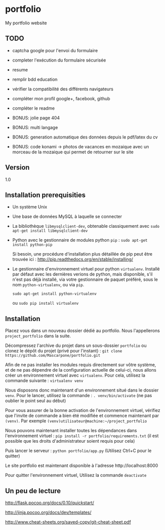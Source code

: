 # portfolio
My portfolio website


## TODO

- captcha google pour l'envoi du formulaire
- completer l'exécution du formulaire sécurisée
- resume
- remplir bdd education
- vérifier la compatibilité des différents navigateurs
- compléter mon profil google+, facebook, github
- compléter le readme

- BONUS: jolie page 404
- BONUS: multi langage
- BONUS: generation automatique des données depuis le pdf/latex du cv
- BONUS: code konami -> photos de vacances en mozaique avec un morceau de la mozaique qui permet de retourner sur le site

## Version

1.0

## Installation prerequisities

* Un système Unix

* Une base de données MySQL à laquelle se connecter

* La bibliothèque `libmysqlclient-dev`, obtenable classiquement avec `sudo apt-get install libmysqlclient-dev`

* Python avec le gestionnaire de modules python `pip` : `sudo apt-get install python-pip`

  Si besoin, une procédure d'installation plus détaillée de pip peut être trouvée ici : http://pip.readthedocs.org/en/stable/installing/

* Le gestionnaire d'environnement virtuel pour python `virtualenv`. Installé par défaut avec les dernières verions de python, mais disponible, s'il n'est pas déjà installé, via votre gestionnaire de paquet préféré, sous le nom `python-virtualenv`, ou via `pip`.

  `sudo apt-get install python-virtualenv`

  ou `sudo pip install virtualenv`

## Installation

Placez vous dans un nouveau dossier dédié au portfolio. Nous l'appellerons `project_portfolio` dans la suite.

Décompressez l'archive du projet dans un sous-dossier `portfolio` ou clonez le dépôt du projet (privé pour l'instant) : `git clone https://github.com/Mascarpone/portfolio.git`

Afin de ne pas installer les modules requis directement sur vôtre système, et de ne pas dépendre de la configuration actuelle de celui-ci, nous allons créer un environnement virtuel avec `virtualenv`. Pour cela, utilisez la commande suivante : `virtualenv venv`

Nous disposons donc maintenant d'un environnement situé dans le dossier `venv`. Pour le lancer, utilisez la commande : `. venv/bin/activate` (ne pas oublier le point seul au début)

Pour vous assurer de la bonne activation de l'environnement virtuel, vérifiez que l'invite de commande a bien été modifiée et commence maintenant par `(venv)`. Par exemple `(venv)utilisateur@machine:~/project_portfolio`

Nous pouvons maintenant installer toutes les dépendances dans l'environnement virtuel : `pip install -r portfolio/requirements.txt` (il est possible que les droits d'administrateur soient requis pour cela)

Puis lancer le serveur : `python portfolio/app.py` (Utilisez Ctrl+C pour le quitter)

Le site portfolio est maintenant disponible à l'adresse http://localhost:8000

Pour quitter l'environnement virtuel, Utilisez la commande `deactivate`


## Un peu de lecture

http://flask.pocoo.org/docs/0.10/quickstart/

http://jinja.pocoo.org/docs/dev/templates/

http://www.cheat-sheets.org/saved-copy/git-cheat-sheet.pdf